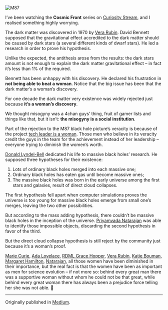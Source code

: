 ![M87](//cacilhas.info/img/m87.png)

I’ve been watching the **Cosmic Front** series on [Curiosity Stream](https://curiositystream.com/), and I realised something highly worrying.

The dark matter was discovered in 1970 by [Vera Rubin](https://scientificwomen.net/women/rubin-vera-86). David Bennett supposed that the gravitational effect accredited to the dark matter should be caused by dark stars (a several different kinds of dwarf stars). He led a research in order to prove his hypothesis.

Unlike the expected, the antithesis arose from the results: the dark stars amount is not enough to explain the dark matter gravitational effect – in fact it’s less than 1% of the required.

Bennett has been unhappy with his discovery. He declared his frustration in **not being able to beat a woman**. Notice that the big issue has been that the dark matter’s a woman’s discovery.

For one decade the dark matter very existence was widely rejected just because **it’s a woman’s discovery**.

We thought misogyny was a 4chan guys’ thing, fruit of gamer lists and things like that, but it isn’t: **the misogyny is a social institution**.

Part of the rejection to the M87 black hole picture’s veracity is because of the project [tech leader is a woman](http://users.cms.caltech.edu/~klbouman/). Those men who believe in its veracity credit the guys in the team for the achievement instead of her leadership – everyone trying to diminish the women’s worth.

[Donald Lyndel-Bell](https://www.nature.com/articles/d41586-018-02579-w) dedicated his life to massive black holes’ research. He supposed three hypotheses for their existence:

1.  Lots of ordinary black holes merged into each massive one;
2.  Ordinary black holes has eaten gas until become massive ones;
3.  The massive black holes was born in the early universe among the first stars and galaxies, result of direct cloud collapses.

The first hypothesis fell apart when computer simulations proves the universe is too young for massive black holes emerge from small one’s merges, leaving the two other possibilities.

But according to the mass adding hypothesis, there couldn’t be massive black holes in the inception of the universe. [Priyamvada Natarajan](https://www.quantamagazine.org/priyamvada-natarajan-maps-the-invisible-universe-20190204/) was able to identify those impossible objects, discarding the second hypothesis in favor of the third.

But the direct cloud collapse hypothesis is still reject by the community just because it’s a woman’s proof.

[Marie Curie](https://www.nobelprize.org/prizes/physics/1903/marie-curie/biographical/), [Ada Lovelace](https://www.biography.com/scholar/ada-lovelace), [RDML Grace Hopper](https://www.britannica.com/biography/Grace-Hopper), [Vera Rubin](https://scientificwomen.net/women/rubin-vera-86), [Katie Bouman](http://users.cms.caltech.edu/~klbouman/), [Margaret Hamilton](https://www.britannica.com/biography/Margaret-Hamilton-American-computer-scientist), [Natarajan](https://www.quantamagazine.org/priyamvada-natarajan-maps-the-invisible-universe-20190204/), all those women have been diminished in their importance, but the real fact is that the women have been as important as men for science evolution – if not more so: behind every great man there was a supportive woman without whom he could not be that great, while behind every great woman there has always been a prejudice force telling her she was not able. 🐝

* * *

Originally published in [Medium](https://cacilhas.medium.com/misogyny-in-academic-and-research-milieu-a0de47ee49ec).